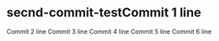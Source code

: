 # secnd-commit-testCommit 1 line
Commit 2 line
Commit 3 line
Commit 4 line
Commit 5 line
Commit 6 line

